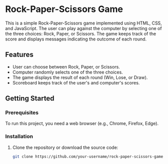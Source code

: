 # Rock-Paper-Scissors Game

This is a simple Rock-Paper-Scissors game implemented using HTML, CSS, and JavaScript. The user can play against the computer by selecting one of the three choices: Rock, Paper, or Scissors. The game keeps track of the score and displays messages indicating the outcome of each round.

## Features

- User can choose between Rock, Paper, or Scissors.
- Computer randomly selects one of the three choices.
- The game displays the result of each round (Win, Lose, or Draw).
- Scoreboard keeps track of the user's and computer's scores.

## Getting Started

### Prerequisites

To run this project, you need a web browser (e.g., Chrome, Firefox, Edge).

### Installation

1. Clone the repository or download the source code:

   ```bash
   git clone https://github.com/your-username/rock-paper-scissors-game.git
